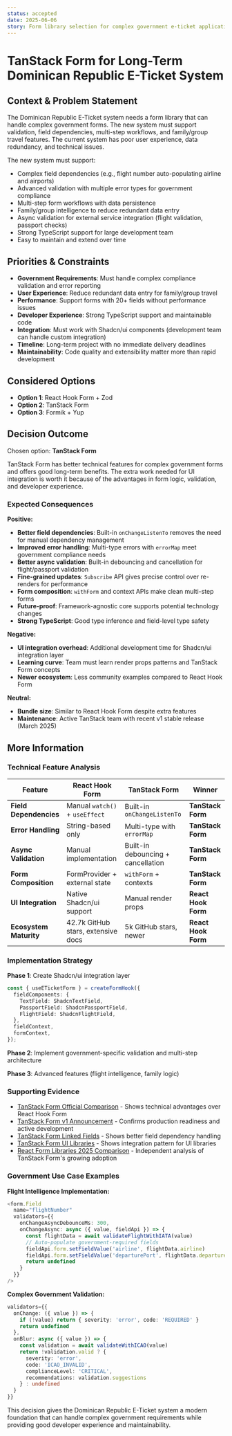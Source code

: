 ```yaml
---
status: accepted
date: 2025-06-06
story: Form library selection for complex government e-ticket application with multi-step forms, conditional logic, and extensive validation requirements
---
```


# TanStack Form for Long-Term Dominican Republic E-Ticket System

## Context & Problem Statement

The Dominican Republic E-Ticket system needs a form library that can handle complex government forms. The new system must support validation, field dependencies, multi-step workflows, and family/group travel features. The current system has poor user experience, data redundancy, and technical issues.

The new system must support:

- Complex field dependencies (e.g., flight number auto-populating airline and airports)
- Advanced validation with multiple error types for government compliance
- Multi-step form workflows with data persistence
- Family/group intelligence to reduce redundant data entry
- Async validation for external service integration (flight validation, passport checks)
- Strong TypeScript support for large development team
- Easy to maintain and extend over time

## Priorities & Constraints

- **Government Requirements**: Must handle complex compliance validation and error reporting
- **User Experience**: Reduce redundant data entry for family/group travel
- **Performance**: Support forms with 20+ fields without performance issues
- **Developer Experience**: Strong TypeScript support and maintainable code
- **Integration**: Must work with Shadcn/ui components (development team can handle custom integration)
- **Timeline**: Long-term project with no immediate delivery deadlines
- **Maintainability**: Code quality and extensibility matter more than rapid development

## Considered Options

- **Option 1**: React Hook Form + Zod
- **Option 2**: TanStack Form
- **Option 3**: Formik + Yup

## Decision Outcome

Chosen option: **TanStack Form**

TanStack Form has better technical features for complex government forms and offers good long-term benefits. The extra work needed for UI integration is worth it because of the advantages in form logic, validation, and developer experience.

### Expected Consequences

**Positive:**

- **Better field dependencies**: Built-in `onChangeListenTo` removes the need for manual dependency management
- **Improved error handling**: Multi-type errors with `errorMap` meet government compliance needs
- **Better async validation**: Built-in debouncing and cancellation for flight/passport validation
- **Fine-grained updates**: `Subscribe` API gives precise control over re-renders for performance
- **Form composition**: `withForm` and context APIs make clean multi-step forms
- **Future-proof**: Framework-agnostic core supports potential technology changes
- **Strong TypeScript**: Good type inference and field-level type safety

**Negative:**

- **UI integration overhead**: Additional development time for Shadcn/ui integration layer
- **Learning curve**: Team must learn render props patterns and TanStack Form concepts
- **Newer ecosystem**: Less community examples compared to React Hook Form

**Neutral:**

- **Bundle size**: Similar to React Hook Form despite extra features
- **Maintenance**: Active TanStack team with recent v1 stable release (March 2025)

## More Information

### Technical Feature Analysis

| Feature                | React Hook Form                    | TanStack Form                      | Winner              |
| ---------------------- | ---------------------------------- | ---------------------------------- | ------------------- |
| **Field Dependencies** | Manual `watch()` + `useEffect`     | Built-in `onChangeListenTo`        | **TanStack Form**   |
| **Error Handling**     | String-based only                  | Multi-type with `errorMap`         | **TanStack Form**   |
| **Async Validation**   | Manual implementation              | Built-in debouncing + cancellation | **TanStack Form**   |
| **Form Composition**   | FormProvider + external state      | `withForm` + contexts              | **TanStack Form**   |
| **UI Integration**     | Native Shadcn/ui support           | Manual render props                | **React Hook Form** |
| **Ecosystem Maturity** | 42.7k GitHub stars, extensive docs | 5k GitHub stars, newer             | **React Hook Form** |

### Implementation Strategy

**Phase 1**: Create Shadcn/ui integration layer

```typescript
const { useETicketForm } = createFormHook({
  fieldComponents: {
    TextField: ShadcnTextField,
    PassportField: ShadcnPassportField,
    FlightField: ShadcnFlightField,
  },
  fieldContext,
  formContext,
});
```

**Phase 2**: Implement government-specific validation and multi-step architecture

**Phase 3**: Advanced features (flight intelligence, family logic)

### Supporting Evidence

- [TanStack Form Official Comparison](https://tanstack.com/form/latest/docs/comparison) - Shows technical advantages over React Hook Form
- [TanStack Form v1 Announcement](https://tanstack.com/blog/announcing-tanstack-form-v1) - Confirms production readiness and active development
- [TanStack Form Linked Fields](https://tanstack.com/form/latest/docs/framework/react/guides/linked-fields) - Shows better field dependency handling
- [TanStack Form UI Libraries](https://tanstack.com/form/latest/docs/framework/react/guides/ui-libraries) - Shows integration pattern for UI libraries
- [React Form Libraries 2025 Comparison](https://blog.croct.com/post/best-react-form-libraries) - Independent analysis of TanStack Form's growing adoption

### Government Use Case Examples

**Flight Intelligence Implementation:**

```typescript
<form.Field
  name="flightNumber"
  validators={{
    onChangeAsyncDebounceMs: 300,
    onChangeAsync: async ({ value, fieldApi }) => {
      const flightData = await validateFlightWithIATA(value)
      // Auto-populate government-required fields
      fieldApi.form.setFieldValue('airline', flightData.airline)
      fieldApi.form.setFieldValue('departurePort', flightData.departure)
      return undefined
    }
  }}
/>
```

**Complex Government Validation:**

```typescript
validators={{
  onChange: ({ value }) => {
    if (!value) return { severity: 'error', code: 'REQUIRED' }
    return undefined
  },
  onBlur: async ({ value }) => {
    const validation = await validateWithICAO(value)
    return !validation.valid ? {
      severity: 'error',
      code: 'ICAO_INVALID',
      complianceLevel: 'CRITICAL',
      recommendations: validation.suggestions
    } : undefined
  }
}}
```

This decision gives the Dominican Republic E-Ticket system a modern foundation that can handle complex government requirements while providing good developer experience and maintainability.
